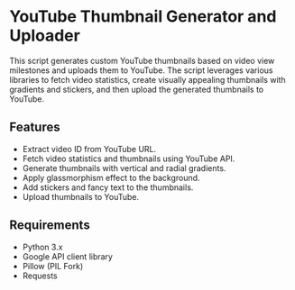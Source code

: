 # YouTube Thumbnail Generator and Uploader

This script generates custom YouTube thumbnails based on video view milestones and uploads them to YouTube. The script leverages various libraries to fetch video statistics, create visually appealing thumbnails with gradients and stickers, and then upload the generated thumbnails to YouTube.

## Features

- Extract video ID from YouTube URL.
- Fetch video statistics and thumbnails using YouTube API.
- Generate thumbnails with vertical and radial gradients.
- Apply glassmorphism effect to the background.
- Add stickers and fancy text to the thumbnails.
- Upload thumbnails to YouTube.

## Requirements

- Python 3.x
- Google API client library
- Pillow (PIL Fork)
- Requests
